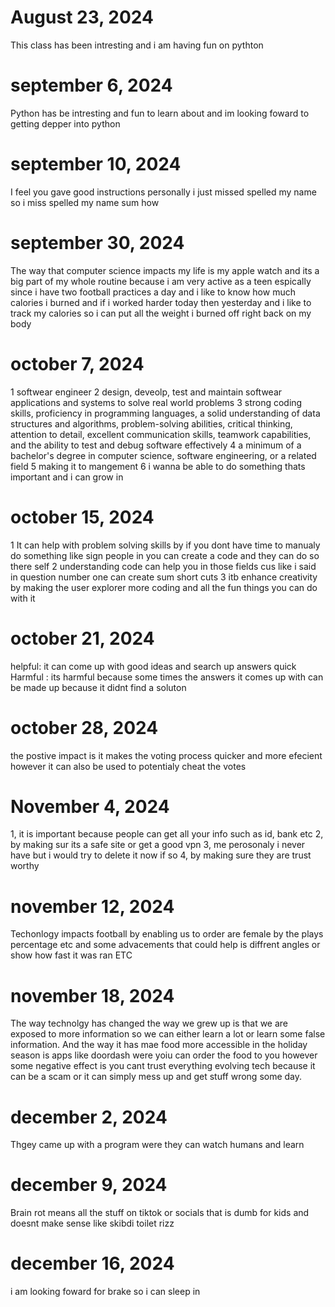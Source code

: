 # August 23, 2024
This class has been intresting and i am having fun on pythton 

# september 6, 2024
Python has be intresting and fun to learn about and im looking foward to getting depper into python
# september 10, 2024
I feel you gave good instructions personally i just missed spelled my name so i miss spelled my name sum how 
# september 30, 2024
The way that computer science impacts my life is my apple watch and its a big part of my whole routine because i  am very active as a teen espically since i have two football practices a day and i like to know how much calories i burned and if i worked harder today then yesterday and i like to track my calories so i can put all the weight i burned off right back on my body
# october 7, 2024
1 softwear engineer  2 design, deveolp, test and maintain softwear applications and systems to solve real world problems 3  strong coding skills, proficiency in programming languages, a solid understanding of data structures and algorithms, problem-solving abilities, critical thinking, attention to detail, excellent communication skills, teamwork capabilities, and the ability to test and debug software effectively 4 a minimum of a bachelor's degree in computer science, software engineering, or a related field 5 making it to mangement 6 i wanna be able to do something thats important and i can grow in 
# october 15, 2024
1 It can help with problem solving skills by if you dont have time to manualy do something like sign people in you can create a code and they can do so there self 2 understanding code can help you in those fields cus like i said in question number one can create sum short cuts 3 itb enhance creativity by making the user explorer more coding and all the fun things you can do with it
# october 21, 2024 
helpful: it can come up with good ideas and search up answers quick Harmful : its harmful because some times the answers it comes up with can be made up because it didnt find a soluton 
# october 28, 2024
the postive impact is it makes the voting process quicker and more efecient however it can also be used to potentialy cheat the votes 
# November 4, 2024
1, it is important because people can get all your info such as id, bank etc 2, by making sur its a safe site or get a good vpn 3, me perosonaly i never have but i would try to delete it now if so 4, by making sure they are trust worthy 
# november 12, 2024
Techonlogy impacts football by enabling us to order are female by the plays percentage etc and some advacements that could help is diffrent angles or show how fast it was ran ETC
# november 18, 2024
The way technolgy has changed the way we grew up is that we are exposed to more information so we can either learn a lot or learn some false information. And the way it has mae food more accessible in the holiday season is apps like doordash were yoiu can order the food to you however some negative effect is you cant trust everything evolving tech because it can be a scam or it can simply mess up and get stuff wrong some day.
# december 2, 2024
Thgey came up with a program were they can watch humans and learn
# december 9, 2024 
Brain rot means all the stuff on tiktok or socials that is dumb for kids and doesnt make sense like skibdi toilet rizz
# december 16, 2024
i am looking foward for brake so i can sleep in 
